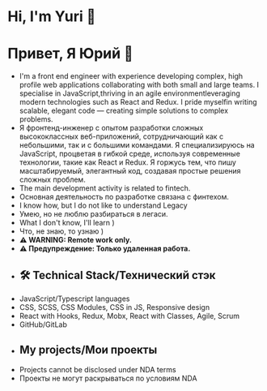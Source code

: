 # Hi, I'm Yuri 👋
# Привет, Я Юрий 👋
- I'm a front end engineer with experience developing complex, high profile web applications collaborating with both small and large teams. I specialise in JavaScript,thriving in an agile environmentleveraging modern technologies such as React and Redux. I pride myselfin writing scalable, elegant code — creating simple solutions to complex problems.
- Я фронтенд-инженер с опытом разработки сложных высококлассных веб-приложений, сотрудничающий как с небольшими, так и с большими командами. Я специализируюсь на JavaScript, процветая в гибкой среде, используя современные технологии, такие как React и Redux. Я горжусь тем, что пишу масштабируемый, элегантный код, создавая простые решения сложных проблем.
- The main development activity is related to fintech.
- Основная деятельность по разработке связана с финтехом.
- I know how, but I do not like to understand Legacy
- Умею, но не люблю разбираться в легаси.
- What I don't know, I'll learn )
- Что, не знаю, то узнаю )
- **⚠ WARNING: Remote work only.**   
- **⚠ Предупреждение: Только удаленная работа.**  
- ## 🛠 Technical Stack/Технический стэк
*   JavaScript/Typescript languages
*   CSS, SCSS, CSS Modules, CSS in JS, Responsive design
*   React with Hooks, Redux, Mobx, React with Classes, Agile, Scrum
*   GitHub/GitLab 
- ## My projects/Мои проекты
* Projects cannot be disclosed under NDA terms
* Проекты не могут раскрываться по условиям NDA
